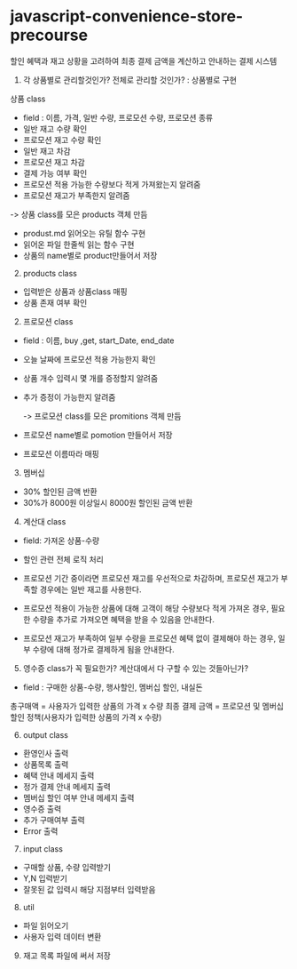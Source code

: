 # javascript-convenience-store-precourse

할인 혜택과 재고 상황을 고려하여
최종 결제 금액을 계산하고 안내하는 결제 시스템

1. 각 상품별로 관리할것인가? 전체로 관리할 것인가? : 상품별로 구현

상품 class

- field : 이름, 가격, 일반 수량, 프로모션 수량, 프로모션 종류
- 일반 재고 수량 확인
- 프로모션 재고 수량 확인
- 일반 재고 차감
- 프로모션 재고 차감
- 결제 가능 여부 확인
- 프로모션 적용 가능한 수량보다 적게 가져왔는지 알려줌
- 프로모션 재고가 부족한지 알려줌

-> 상품 class를 모은 products 객체 만듬

- produst.md 읽어오는 유틸 함수 구현
- 읽어온 파일 한줄씩 읽는 함수 구현
- 상품의 name별로 product만들어서 저장

2. products class

- 입력받은 상품과 상품class 매핑
- 상품 존재 여부 확인

2. 프로모션 class

- field : 이름, buy ,get, start_Date, end_date
- 오늘 날짜에 프로모션 적용 가능한지 확인
- 상품 개수 입력시 몇 개를 증정할지 알려줌
- 추가 증정이 가능한지 알려줌

  -> 프로모션 class를 모은 promitions 객체 만듬

- 프로모션 name별로 pomotion 만들어서 저장
- 프로모션 이름따라 매핑

3. 멤버십

- 30% 할인된 금액 반환
- 30%가 8000원 이상일시 8000원 할인된 금액 반환

4. 계산대 class

- field: 가져온 상품-수량

- 할인 관련 전체 로직 처리
- 프로모션 기간 중이라면 프로모션 재고를 우선적으로 차감하며, 프로모션 재고가 부족할 경우에는 일반 재고를 사용한다.
- 프로모션 적용이 가능한 상품에 대해 고객이 해당 수량보다 적게 가져온 경우, 필요한 수량을 추가로 가져오면 혜택을 받을 수 있음을 안내한다.
- 프로모션 재고가 부족하여 일부 수량을 프로모션 혜택 없이 결제해야 하는 경우, 일부 수량에 대해 정가로 결제하게 됨을 안내한다.

5. 영수증 class가 꼭 필요한가? 계산대에서 다 구할 수 있는 것들아닌가?

- field : 구매한 상품-수량, 행사할인, 멤버십 할인, 내실돈

총구매액 = 사용자가 입력한 상품의 가격 x 수량
최종 결제 금액 = 프로모션 및 멤버십 할인 정책(사용자가 입력한 상품의 가격 x 수량)

6. output class

- 환영인사 출력
- 상품목록 출력
- 혜택 안내 메세지 출력
- 정가 결제 안내 메세지 출력
- 멤버십 할인 여부 안내 메세지 출력
- 영수증 출력
- 추가 구매여부 출력
- Error 출력

7. input class

- 구매할 상품, 수량 입력받기
- Y,N 입력받기
- 잘못된 값 입력시 해당 지점부터 입력받음

8. util

- 파일 읽어오기
- 사용자 입력 데이터 변환

9. 재고 목록 파일에 써서 저장
